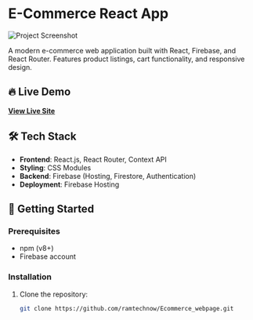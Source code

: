# E-Commerce React App

![Project Screenshot](https://via.placeholder.com/800x400?text=E-Commerce+Demo) <!-- Replace with actual screenshot -->

A modern e-commerce web application built with React, Firebase, and React Router. Features product listings, cart functionality, and responsive design.

## 🔥 Live Demo

**[View Live Site](https://ecommerce-website-dfd55.firebaseapp.com/)**

## 🛠 Tech Stack

- **Frontend**: React.js, React Router, Context API
- **Styling**: CSS Modules
- **Backend**: Firebase (Hosting, Firestore, Authentication)
- **Deployment**: Firebase Hosting

## 🚀 Getting Started

### Prerequisites
- npm (v8+)
- Firebase account

### Installation
1. Clone the repository:
   ```bash
   git clone https://github.com/ramtechnow/Ecommerce_webpage.git
